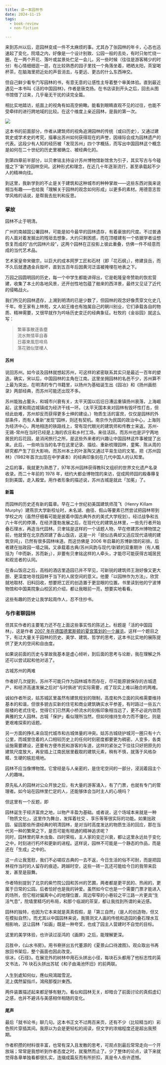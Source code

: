 ```yaml
---
title: 读一本园林书
date: 2024-11-15
tags:
  - book-review
  - non-fiction

---
```


来到苏州以后，逛园林变成一件不太麻烦的事。尤其办了张园林的年卡，心态也迅速起了变化，院墙之内，好像是一个设计别致、公园一般的去处，有时只匆忙绕一圈，在一两个开花、落叶或盆景处伫足一会儿，另一些时候（往往是游客稀少的时分）有心情细细逛一逛，在比较熟悉的园子里找一个角落坐着，晒晒太阳，茶室喝杯茶，在脑海里把近处的声音消去，与更远、更古的什么东西神交。

但自己鲜少看专门写园林的书，有意无意的让感性主导着整个审美体验。直到最近遇见一本书叫《活的中国园林》，作者是唐克扬。在书店读到开头之后，回去从图书馆借了过来，几乎毫无干扰的读完全篇。

相比实地踏访，纸面上的视角有如高空俯瞰。能看到眼睛直观不见的过往，也能不受牵绊的进行跨地域的比较。在这个维度上亲近园林，是我的第一次。

<img src="/images/chinese_garden_book_cover.jpg" class="book_image">

这本书的前面部分，作者从建筑师的视角追溯园林的传统（或曰历史），又通过建筑史或学术史的考究，描摹出苏州如何获得现在的声誉，因缘际会成为园林遗产的代表。这段少有人知的经历被「发现苏州」四个字概括，而写出中国园林这个概念是如何在二十世纪的历史里被确立、被经典化的。

到第四章前半部分，以贝聿铭主持设计苏州博物馆新馆舍为引子，其实写古与今碰撞之下“新”的园林空间。这种形式和理念，在近几十年逐渐流行，甚至承载起不少人的精神向往。

到这里，我新学到的不止是关于建筑和这种城市的种种掌故——这些东西对我来说相当有趣——也给我「理解关于园林的观念如何形成」以更多的素材。用德意志哲学风格的话说，是帮我去批判和反思。

### 掌故
园林不止于明清。

广州的南越国公署园林，可能是如今最早的园林遗存，有着豪放的尺度。不过普通的人面对着发掘出的残垣去想象，大约只剩困惑，而在顶楼建有一个依据学者设想恢复而成的“古代园林片段”，这两个园林在正投影上彼此重叠，仿佛一件不经意而成的当代艺术品。

艺术家皇帝宋徽宗，以巨大的成本网罗工匠和石材（即「花石纲」），修建艮岳，而不久后就遭遇金兵毁坏，直到五百年后因黄河泛滥被掩埋在地表之下。

万园之园圆明园的历史，每一个中学生都能讲得出，它是乾隆皇帝赞助的恢宏营建，收集了本土的各地风景，还开创性地包蕴了舶来的西洋景，最终又见证了近代的侵略战火。

我们所见的园林遗存，上溯到明清的已是少数了，但园林的观念好像贯穿文化史几千年。帝王家有上林苑，文人如王维也有独属自己的辋川别业，它们承载各自的物质、精神需要，又很早就作为吟咏历史变迁的经典象征。杜牧的《金谷园》就这么写：
> 繁華事散逐香塵  
> 流水無情草自春  
> 日暮東風怨啼鳥  
> 落花猶似墜樓人

#### 苏州
说回苏州。如今谈及园林就想起苏州，可这样的紧密联系其实只是最近一百年的塑造。确实，宋以后，中国园林的主角在江南。这里坐拥园林的名邑不少，苏州算不上最为突出，在明清的专门书籍里，以扬州为基础诞生出《园冶》和《扬州画舫录》两部经典，而苏州可能还出现不多。

苏州能独占鳌头，和城市兴衰有关，太平天国以后旧日漕运重镇扬州衰落，上海崛起，这里和周边城镇成为经济干线一环。（太平天国本来对园林有毁坏性打击，但经此劫难，苏州却反而获得更多士绅的建设。）物质生活的富庶，仅仅是园林的外部条件，而有人重新“发现”园林，则还有契机。南京作为民国的政治中心，上海则为经济中心，两地相连的铁路线上，常有现代眼光的建筑师和传教士来返。苏州-无锡-常州在当时已经是上海的农庄和乡村工场，来往活跃。而苏州也是沪宁两地居民的后花园，是消闲旅行之所，是这些外来者的兴趣让中国园林这件事被提了出来。此后，一些响当当的名字在这里记录、描绘、重新梳理园林，童寯、陈从周的研究都产生了巨大影响，而苏州本土的叶圣陶又通过平易生动的文笔，把《苏州园林》（1982年首次出现在中学课本）的经典印象刻在几代中国人的认知里。

之后的事，我就更为熟悉了，97年苏州园林获得教科文组织的世界文化遗产名录收录。而二十年前的 1978 年，纽约大都会博物馆的来访，促成网师园的殿春簃复刻到美国，走入殿堂。用作者形象的描述说，苏州古城是就此「加冕」了。
#### 新篇
而园林的历史还有新的篇章。早在二十世纪初美国建筑师茂飞（Henry Killam Murphy）建燕京大学新校址时，未名湖、曲径、假山等要素已然尝试把园林带到学校之内（虽然仔细看可能是披着中国古典外衣的美式大学规划）。经过战争和五六十年代的停滞，在经济蓬勃发展之后，在现代化的建筑丛林里，一些先行者开始叠石理水，再造当代园林。贝聿铭是这样的一个话题人物，早在修建苏州博物馆之前，他就曾在北京西郊建了香山饭店，这是一片「貌似古典却又适应现代语境的建筑空间」，已然有很多园林味道。而这仿佛是 2006 年启幕的苏博新馆的彩排。后者建在拙政园一墙之隔，又承载着古典/苏州风韵与现代/新颖的双重期许（有人概括为「中而新，苏而新」），非要有贝聿铭这样的人牵头，才能尽可能获得古城居民和观览者的认同。

在香山饭店之后，高档的酒店里造园已并不罕见，可新锐的建筑师王澍好像又更大胆、更深度地寻找园林于当下的人居空间的意义。他要「以园林作为方法」，欣赏就地取材、旧料回收，想要把工匠的创造置于更显眼的位置。书里读到他的宁波博物馆和中国美院象山校区的介绍，都让我眼前一亮，想要实地看看。

这些有趣的历史让我学起周作人，忍不住抄书。
### 与作者聊园林
但其实作者的主要笔力还不在上面这些事实性的陈述上。标题是「活的中国园林」，这是作者 [2007 年在德国德累斯顿的夏宫策划的一个展览](https://www.namoc.org/zgmsg/gwzl/201304/9a7f248cbfea4966a9eb794455b8da2c.shtml)。这样一个题目之下，有过大量关于园林的历史、美学、建筑、哲学的思考，这本书比实地的展陈提供了更大的空间和自由度。

如果说前面的历史与掌故我基本是虚心倾听，到后面的思考与论断，我在理解之外还可以尝试起和他对话了。

<p class="chinese_italic">古城苏州的两难</p>

作者好几次提到，苏州不可能只作为园林城市而存在，尽可能原貌保存的古城遗产，和经济高速发展之后对“与时俱进”的实际需要，成了现实上难以融合的两难。

诚如作者所说，姑苏城区里虽然有建筑规划的限制，高度和外立面的风格需要维持基本的和谐，但很多貌古实新的住宅和商业建筑确实水平参差，有时路过一些五六层楼的老式住宅，觉得它们已然离小桥流水的刻板印象相当远了，更不必说内敛而典雅的文人园林。古城「保护」看似理所当然，但如何维持生命力而不僵化，则是更艰难探索的话题。

另一方面的挣扎来自现代城市和古城体量的冲突。姑苏古城绕护城河一圈只有十六公里，而城里住着的人口相较历史上的任何时刻密度都要更为稠密。人变多，各类设施需要建设，还要有方便市民和游客的车道，这样的紧张之下往往只好把原先的建筑尺度放大，再安插上江南民居里截取的建筑元素，稍有不慎，就落于风格杂糅、生硬的尴尬境地。

<p class="chinese_italic">园林不应当像博物馆。它曾经是与人亲密的，是住宅空间的一部分，浸润着园主个人的趣味。</p>

原先私人的园林对公众开放之后，有大量的游客涌入，有了门票，也就有专门的管理者。如今站在园林里伫足的人，还能够体会当时主人的心境吗？

但这里有一个反题，即

<p class="chinese_italic">
园林诞生于经济富庶之地，以物产丰盈为基础。或者说，这个场域本来就是一种「物质文化」，这里作为舞台，发挥着社交 、享乐等等很实际的功能。如果拙政园、留园那些所谓经典的明清园林，是对当时高度发达的物质生活的回应，那在当代另一种的繁荣之下，是否可能有相通的精神追求呢？<br/>
同时，园林里的草木虫鱼、四时荣枯，主人家的变迁兴衰，都让这里永远处于变化之中，时刻进行朽坏和更新的进程。这样说，园林不可能是一个静态的作品，而是还在「生成」之中的。
</p>

这一点让我宽慰，我们不必嗟叹古典的一去不返，今日生活的俗不可耐，而是把园林视作当时的人留存的痕迹。跨越时空，这些一砖一瓦还可能给今日的我带来启发，甚至是鼓舞。

作者特别提到了北京的紫竹院公园和苏州的艺圃，两者都是更平民的、热闹的，更属于日常的公园。后者恰好也是我的钟爱。虽然如今它也是一个需要门票才能进入的场所，但它相对偏离中心的地理位置，周边窄窄的小巷较之平江路一片更具“生活气息”，院墙里精巧的布局，和那个临湖的茶室，都让我找到所谓的亲近感。

园林的独特，也因为它本来就是真真假假，是「第三自然」（是人的创造物，但又在模拟自然）。而尤其以中国园林来说，我猜测文人画的传统和造园的叠石理水互相影响，这让园林「如画」既是一种夸奖，也成了园主人营建时不自觉的目标。

这里的美学体验，也许读过巫鸿的《画屏》之后，能理解更深。

<p class="chinese_italic">
吕胜中，《山水书房》。用书脊拼出五代董源的《夏景山口待渡图》。观众取出书再放回书架后，整个画面也因此改变。
<br/>
徐冰，《石径》。在展览外的树林中用石头拼出小径，每块石头都用了他标志性的英文书法，76 块石头拼出苏轼《和子由渑池怀旧》的前两联。
<br/>
<br/>
人生到處知何似，應似飛鴻踏雪泥。
<br/>  
泥上偶然留指爪，鴻飛那復計東西。
</p>

两件装置描述起来都足够有魅力。看似和园林无关，却暗合了前面讨论的真假虚幻之感，也并不避讳与美感相伴相随的变化。

#### 尾声
最后「就书论书」聊几句。这本书正文不过两百来页，还有不少（比较精当的）彩色照片穿插其间。我原以为会是更轻松的阅读，但文字的浓缩程度还是超出我预期。

作者积攒的材料很丰富，也常有深入且发散的思考，可观点到最后常常走向一个开放端；常常是我想听到作者态度之时，就戛然而止了。少了整体的论点，读下来就觉得各章单独看都很扎实，连缀成篇反而有所折扣，真是令人些许遗憾。